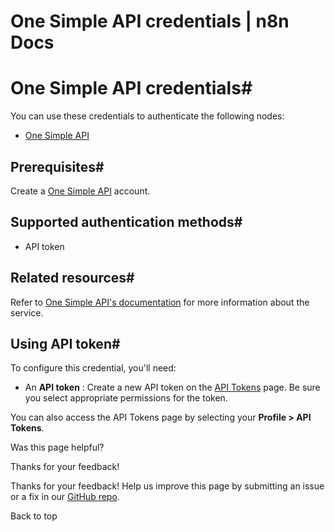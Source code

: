 # One Simple API credentials | n8n Docs

[ ](https://github.com/n8n-io/n8n-docs/edit/main/docs/integrations/builtin/credentials/onesimpleapi.md "Edit this page")

# One Simple API credentials#

You can use these credentials to authenticate the following nodes:

  * [One Simple API](../../app-nodes/n8n-nodes-base.onesimpleapi/)

## Prerequisites#

Create a [One Simple API](https://onesimpleapi.com/register) account.

## Supported authentication methods#

  * API token

## Related resources#

Refer to [One Simple API's documentation](https://onesimpleapi.com/docs) for more information about the service.

## Using API token#

To configure this credential, you'll need:

  * An **API token** : Create a new API token on the [API Tokens](https://onesimpleapi.com/user/api-tokens) page. Be sure you select appropriate permissions for the token.

You can also access the API Tokens page by selecting your **Profile > API Tokens**.

Was this page helpful? 

Thanks for your feedback! 

Thanks for your feedback! Help us improve this page by submitting an issue or a fix in our [GitHub repo](https://github.com/n8n-io/n8n-docs). 

Back to top